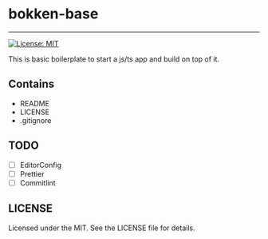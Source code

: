 # bokken-base

---

[![License: MIT](https://img.shields.io/badge/License-MIT-yellow.svg)](https://opensource.org/licenses/MIT)

This is basic boilerplate to start a js/ts app and build on top of it.

## Contains

- README
- LICENSE
- .gitignore

## TODO

- [ ] EditorConfig
- [ ] Prettier
- [ ] Commitlint

## LICENSE

Licensed under the MIT. See the LICENSE file for details.
